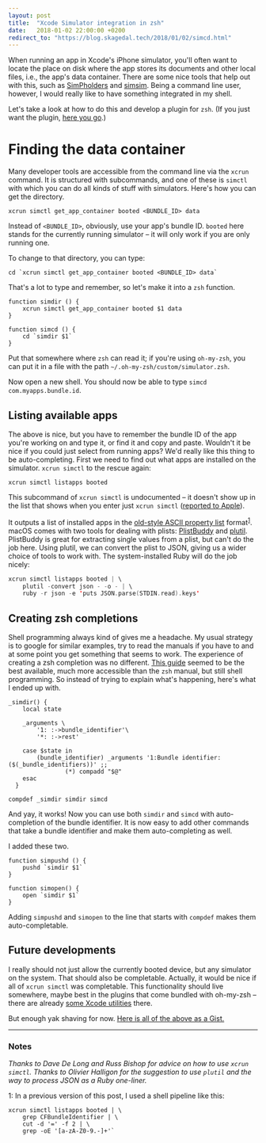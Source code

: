 ```yaml
---
layout: post
title:  "Xcode Simulator integration in zsh"
date:   2018-01-02 22:00:00 +0200
redirect_to: "https://blog.skagedal.tech/2018/01/02/simcd.html"
---
```


When running an app in Xcode's iPhone simulator, you'll often want to locate the place on disk where the app stores its documents and other local files, i.e., the app's data container.  There are some nice tools that help out with this, such as [SimPholders](https://simpholders.com/) and [simsim](https://github.com/dsmelov/simsim).  Being a command line user, however, I would really like to have something integrated in my shell.

Let's take a look at how to do this and develop a plugin for `zsh`.  (If you just want the plugin, [here you go](https://gist.github.com/skagedal/6fda34e0bc5f532e02dd51314554bcdd).)

# Finding the data container 

Many developer tools are accessible from the command line via the `xcrun` command.  It is structured with subcommands, and one of these is `simctl` with which you can do all kinds of stuff with simulators.  Here's how you can get the directory.  

```shell
xcrun simctl get_app_container booted <BUNDLE_ID> data
```

Instead of `<BUNDLE_ID>`, obviously, use your app's bundle ID.  `booted` here stands for the currently running simulator – it will only work if you are only running one. 

To change to that directory, you can type:

```shell
cd `xcrun simctl get_app_container booted <BUNDLE_ID> data`
```

That's a lot to type and remember, so let's make it into a `zsh` function.

```shell
function simdir () { 
	xcrun simctl get_app_container booted $1 data 
}

function simcd () {
	cd `simdir $1`
}
```

Put that somewhere where `zsh` can read it; if you're using `oh-my-zsh`, you can put it in a file with the path `~/.oh-my-zsh/custom/simulator.zsh`.  

Now open a new shell.  You should now be able to type `simcd com.myapps.bundle.id`. 

## Listing available apps

The above is nice, but you have to remember the bundle ID of the app you're working on and type it, or find it and copy and paste.  Wouldn't it be nice if you could just select from running apps?  We'd really like this thing to be auto-completing.  First we need to find out what apps are installed on the simulator.  `xcrun simctl` to the rescue again:

```shell
xcrun simctl listapps booted
```

This subcommand of `xcrun simctl` is undocumented – it doesn't show up in the list that shows when you enter just `xcrun simctl` ([reported to Apple](http://www.openradar.me/radar?id=4966454411657216)). 

It outputs a list of installed apps in the [old-style ASCII property list](https://developer.apple.com/library/content/documentation/Cocoa/Conceptual/PropertyLists/OldStylePlists/OldStylePLists.html) format<sup>[1](#myfootnote1)</sup>.  macOS comes with two tools for dealing with plists: [PlistBuddy](https://developer.apple.com/legacy/library/documentation/Darwin/Reference/ManPages/man8/PlistBuddy.8.html) and [plutil](https://developer.apple.com/legacy/library/documentation/Darwin/Reference/ManPages/man1/plutil.1.html). PlistBuddy is great for extracting single values from a plist, but can't do the job here. Using plutil, we can convert the plist to JSON, giving us a wider choice of tools to work with.  The system-installed Ruby will do the job nicely: 

```swift
xcrun simctl listapps booted | \
    plutil -convert json - -o - | \
    ruby -r json -e 'puts JSON.parse(STDIN.read).keys'
```


## Creating zsh completions

Shell programming always kind of gives me a headache.  My usual strategy is to google for similar examples, try to read the manuals if you have to and at some point you get something that seems to work.  The experience of creating a zsh completion was no different.  [This guide](https://github.com/zsh-users/zsh-completions/blob/master/zsh-completions-howto.org) seemed to be the best available, much more accessible than the `zsh` manual, but still shell programming.  So instead of trying to explain what's happening, here's what I ended up with. 

```shell
_simdir() {
	local state

	_arguments \
		'1: :->bundle_identifier'\
		'*: :->rest'

	case $state in
		(bundle_identifier) _arguments '1:Bundle identifier:($(_bundle_identifiers))' ;;
              	(*) compadd "$@"
  	esac
  }

compdef _simdir simdir simcd
```

And yay, it works! Now you can use both `simdir` and `simcd` with auto-completion of the bundle identifier. It is now easy to add other commands that take a bundle identifier and make them auto-completing as well. 

I added these two. 

```shell
function simpushd () { 
	pushd `simdir $1` 
}

function simopen() {
	open `simdir $1`
}
```

Adding `simpushd` and `simopen` to the line that starts with `compdef` makes them auto-completable. 

## Future developments

I really should not just allow the currently booted device, but any simulator on the system.  That should also be completable.  Actually, it would be nice if all of `xcrun simctl` was completable.  This functionality should live somewhere, maybe best in the plugins that come bundled with oh-my-zsh – there are already [some Xcode utilities](https://github.com/robbyrussell/oh-my-zsh/tree/master/plugins/xcode) there. 

But enough yak shaving for now.  [Here is all of the above as a Gist.](https://gist.github.com/skagedal/6fda34e0bc5f532e02dd51314554bcdd)

---

### Notes

_Thanks to Dave De Long and Russ Bishop for advice on how to use `xcrun simctl`. Thanks to Olivier Halligon for the suggestion to use `plutil` and the way to process JSON as a Ruby one-liner._ 

<a name="grep_footnote">1</a>: In a previous version of this post, I used a shell pipeline like this:

```shell
xcrun simctl listapps booted | \
	grep CFBundleIdentifier | \
	cut -d '=' -f 2 | \
	grep -oE '[a-zA-Z0-9.-]+'`
```

